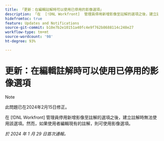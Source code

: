 ```yaml
---
title: 「更新：在編輯註解時可以使用已停用的影像選項」
description: 「在  [!DNL Workfront]  管理員停用新增影像至註解的選項之後，建立註解時無法使用該選項。然而，如果使用者編輯現有的註解，則可使用影像選項。」
hidefromtoc: true
feature: Updates and Notifications
source-git-commit: b10e7b2e10151a40fc4e9f762b8688114c248e27
workflow-type: tm+mt
source-wordcount: '98'
ht-degree: 93%

---
```



# 更新：在編輯註解時可以使用已停用的影像選項

>[!NOTE]
>
>此問題已在2024年2月15日修正。

在 [!DNL Workfront] 管理員停用新增影像至註解的選項之後，建立註解時無法使用該選項。然而，如果使用者編輯現有的註解，則可使用影像選項。

_於 2024 年 1 月 29 日首次通報。_
